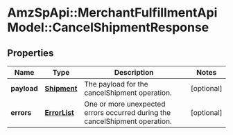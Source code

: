 # AmzSpApi::MerchantFulfillmentApiModel::CancelShipmentResponse

## Properties
Name | Type | Description | Notes
------------ | ------------- | ------------- | -------------
**payload** | [**Shipment**](Shipment.md) | The payload for the cancelShipment operation. | [optional] 
**errors** | [**ErrorList**](ErrorList.md) | One or more unexpected errors occurred during the cancelShipment operation. | [optional] 



